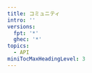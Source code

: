 ```yaml
---
title: コミュニティ
intro: ''
versions:
  fpt: '*'
  ghec: '*'
topics:
  - API
miniTocMaxHeadingLevel: 3
---
```


